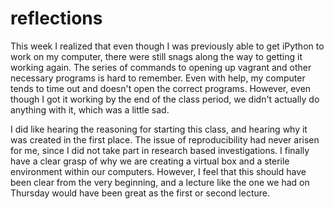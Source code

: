 reflections
===========
This week I realized that even though I was previously able to get iPython to work on my computer, there were still snags along the way to getting it working again.  The series of commands to opening up vagrant and other necessary programs is hard to remember.  Even with help, my computer tends to time out and doesn't open the correct programs.  However, even though I got it working by the end of the class period, we didn't actually do anything with it, which was a little sad.

I did like hearing the reasoning for starting this class, and hearing why it was created in the first place.  The issue of reproducibility had never arisen for me, since I did not take part in research based investigations.  I finally have a clear grasp of why we are creating a virtual box and a sterile environment within our computers.  However, I feel that this should have been clear from the very beginning, and a lecture like the one we had on Thursday would have been great as the first or second lecture.
